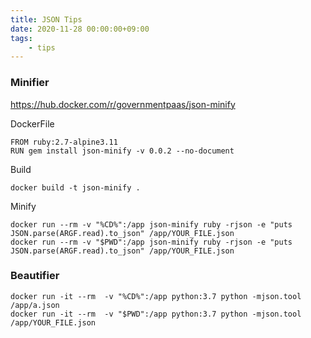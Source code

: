 ```yaml
---
title: JSON Tips
date: 2020-11-28 00:00:00+09:00
tags:
    - tips
---
```


### Minifier

https://hub.docker.com/r/governmentpaas/json-minify

DockerFile

    FROM ruby:2.7-alpine3.11
    RUN gem install json-minify -v 0.0.2 --no-document


Build

    docker build -t json-minify .

Minify

    docker run --rm -v "%CD%":/app json-minify ruby -rjson -e "puts JSON.parse(ARGF.read).to_json" /app/YOUR_FILE.json
    docker run --rm -v "$PWD":/app json-minify ruby -rjson -e "puts JSON.parse(ARGF.read).to_json" /app/YOUR_FILE.json

### Beautifier

    docker run -it --rm  -v "%CD%":/app python:3.7 python -mjson.tool /app/a.json    
    docker run -it --rm  -v "$PWD":/app python:3.7 python -mjson.tool /app/YOUR_FILE.json
